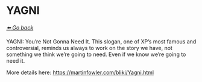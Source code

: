 # YAGNI

*[:arrow_left: Go back](./THOUGHTS.md)*

YAGNI: You’re Not Gonna Need It. This slogan, one of XP’s most
famous and controversial, reminds us always to work on the story we
have, not something we think we’re going to need. Even if we know
we’re going to need it.

More details here: https://martinfowler.com/bliki/Yagni.html